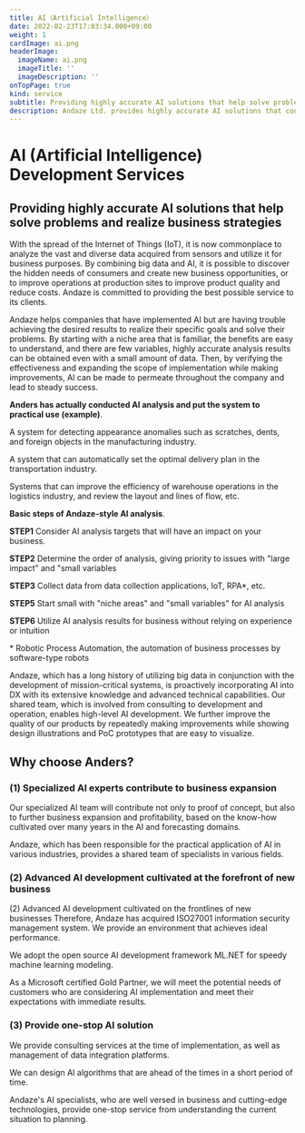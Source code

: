 ```yaml
---
title: AI（Artificial Intelligence）
date: 2022-02-23T17:03:34.000+09:00
weight: 1
cardImage: ai.png
headerImage:
  imageName: ai.png
  imageTitle: ''
  imageDescription: ''
onTopPage: true
kind: service
subtitle: Providing highly accurate AI solutions that help solve problems and realize business strategies
description: Andaze Ltd. provides highly accurate AI solutions that contribute to solving problems and realizing business strategies. From understanding the current situation to planning, Andaze's AI specialists, who are well versed in business and cutting-edge technologies, provide a one-stop service.
---
```

# AI (Artificial Intelligence) Development Services



## Providing highly accurate AI solutions that help solve problems and realize business strategies

With the spread of the Internet of Things (IoT), it is now commonplace to analyze the vast and diverse data acquired from sensors and utilize it for business purposes. By combining big data and AI, it is possible to discover the hidden needs of consumers and create new business opportunities, or to improve operations at production sites to improve product quality and reduce costs. Andaze is committed to providing the best possible service to its clients.

Andaze helps companies that have implemented AI but are having trouble achieving the desired results to realize their specific goals and solve their problems. By starting with a niche area that is familiar, the benefits are easy to understand, and there are few variables, highly accurate analysis results can be obtained even with a small amount of data. Then, by verifying the effectiveness and expanding the scope of implementation while making improvements, AI can be made to permeate throughout the company and lead to steady success.

**Anders has actually conducted AI analysis and put the system to practical use (example)**.

A system for detecting appearance anomalies such as scratches, dents, and foreign objects in the manufacturing industry.

A system that can automatically set the optimal delivery plan in the transportation industry.

Systems that can improve the efficiency of warehouse operations in the logistics industry, and review the layout and lines of flow, etc.

**Basic steps of Andaze-style AI analysis**.

**STEP1** Consider AI analysis targets that will have an impact on your business.

**STEP2** Determine the order of analysis, giving priority to issues with "large impact" and "small variables

**STEP3** Collect data from data collection applications, IoT, RPA*, etc.

**STEP5** Start small with "niche areas" and "small variables" for AI analysis

**STEP6** Utilize AI analysis results for business without relying on experience or intuition

\* Robotic Process Automation, the automation of business processes by software-type robots

Andaze, which has a long history of utilizing big data in conjunction with the development of mission-critical systems, is proactively incorporating AI into DX with its extensive knowledge and advanced technical capabilities. Our shared team, which is involved from consulting to development and operation, enables high-level AI development. We further improve the quality of our products by repeatedly making improvements while showing design illustrations and PoC prototypes that are easy to visualize.



## Why choose Anders?



### (1) Specialized AI experts contribute to business expansion

Our specialized AI team will contribute not only to proof of concept, but also to further business expansion and profitability, based on the know-how cultivated over many years in the AI and forecasting domains.

Andaze, which has been responsible for the practical application of AI in various industries, provides a shared team of specialists in various fields.



### (2) Advanced AI development cultivated at the forefront of new business

(2) Advanced AI development cultivated on the frontlines of new businesses Therefore, Andaze has acquired ISO27001 information security management system. We provide an environment that achieves ideal performance.

We adopt the open source AI development framework ML.NET for speedy machine learning modeling.

As a Microsoft certified Gold Partner, we will meet the potential needs of customers who are considering AI implementation and meet their expectations with immediate results.



### (3) Provide one-stop AI solution

We provide consulting services at the time of implementation, as well as management of data integration platforms.

We can design AI algorithms that are ahead of the times in a short period of time.

Andaze's AI specialists, who are well versed in business and cutting-edge technologies, provide one-stop service from understanding the current situation to planning.
